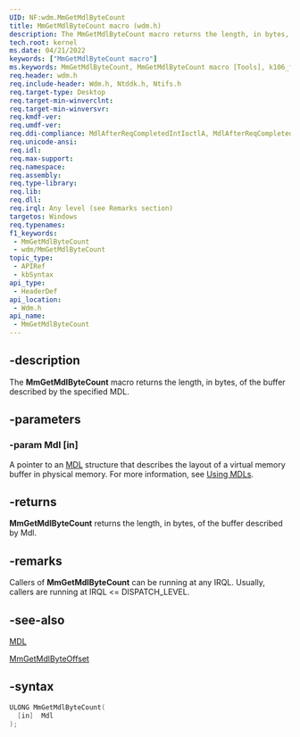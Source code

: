 ```yaml
---
UID: NF:wdm.MmGetMdlByteCount
title: MmGetMdlByteCount macro (wdm.h)
description: The MmGetMdlByteCount macro returns the length, in bytes, of the buffer described by the specified MDL.
tech.root: kernel
ms.date: 04/21/2022
keywords: ["MmGetMdlByteCount macro"]
ms.keywords: MmGetMdlByteCount, MmGetMdlByteCount macro [Tools], k106_f750d750-c5ca-44cf-b8f1-f52d2eb8bc27.xml, kernel.mmgetmdlbytecount, wdm/MmGetMdlByteCount
req.header: wdm.h
req.include-header: Wdm.h, Ntddk.h, Ntifs.h
req.target-type: Desktop
req.target-min-winverclnt:
req.target-min-winversvr: 
req.kmdf-ver: 
req.umdf-ver: 
req.ddi-compliance: MdlAfterReqCompletedIntIoctlA, MdlAfterReqCompletedIoctlA, MdlAfterReqCompletedReadA, MdlAfterReqCompletedWriteA
req.unicode-ansi: 
req.idl: 
req.max-support: 
req.namespace: 
req.assembly: 
req.type-library: 
req.lib: 
req.dll: 
req.irql: Any level (see Remarks section)
targetos: Windows
req.typenames: 
f1_keywords:
 - MmGetMdlByteCount
 - wdm/MmGetMdlByteCount
topic_type:
 - APIRef
 - kbSyntax
api_type:
 - HeaderDef
api_location:
 - Wdm.h
api_name:
 - MmGetMdlByteCount
---
```


## -description

The **MmGetMdlByteCount** macro returns the length, in bytes, of the buffer described by the specified MDL.

## -parameters

### -param Mdl [in]

A pointer to an [MDL](./ns-wdm-_mdl.md) structure that describes the layout of a virtual memory buffer in physical memory. For more information, see [Using MDLs](/windows-hardware/drivers/kernel/using-mdls).

## -returns

**MmGetMdlByteCount** returns the length, in bytes, of the buffer described by Mdl.

## -remarks

Callers of **MmGetMdlByteCount** can be running at any IRQL. Usually, callers are running at IRQL <= DISPATCH_LEVEL.

## -see-also

[MDL](./ns-wdm-_mdl.md)

[MmGetMdlByteOffset](./nf-wdm-mmgetmdlbyteoffset.md)

## -syntax

```cpp
ULONG MmGetMdlByteCount(
  [in]  Mdl
);
```